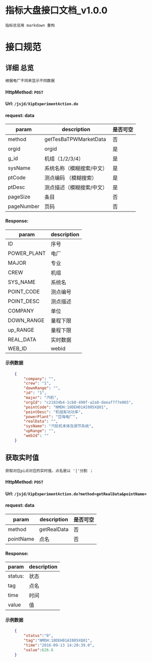 # 指标大盘接口文档_v1.0.0

    指标总览用 markdown 重构 
    
# 接口规范

## 详细 总览 
    根据电厂不同来显示不同数据
> 
#### HttpMethod: `POST`
#### Url: `/jsjd/XipExperimentAction.do`
#### request: data
param      | description        | 是否可空
-----------|--------------------|---------
method     | getTesBaTPWMarketData|否
orgid      | orgid              | 是
g_id       | 机组（1/2/3/4）     | 是
sysName    | 系统名称（模糊搜索/中文）| 是
ptCode     | 测点编码 （模糊搜索）   |  是
ptDesc     | 测点描述（模糊搜索/中文）| 是
pageSize   | 条目                 | 否
pageNumber | 页码                 | 否
#### Response:      
param      | description
-----------|---------------
ID           | 序号
POWER_PLANT  | 电厂  
MAJOR        | 专业
CREW         | 机组
SYS_NAME     | 系统名
POINT_CODE   | 测点编号
POINT_DESC   | 测点描述
COMPANY      | 单位
DOWN_RANGE   | 量程下限
up_RANGE     | 量程下限
REAL_DATA    | 实时数据
WEB_ID       | webid
#### 示例数据

```json
    {
        "company": "",
        "crew": "1",
        "downRange": "",
        "id": "1",
        "major": "汽机",
        "orgId": "c21834b4-1cb0-490f-a2a8-deeaf7f7e065",
        "pointCode": "NMDH:10DEH01AI005XQ01",
        "pointDesc": "机组有功功率",
        "powerPlant": "岱海电厂",
        "realData": "",
        "sysName": "汽轮机本体及调节系统",
        "upRange": "",
        "webId": ""
    }

```

## 获取实时值
    获取对应pi点对应的实时值，点名是以 '|'分割 ；
> 
#### HttpMethod: `POST`
#### Url: `/jsjd/XipExperimentAction.do?method=getRealData&pointName=`
#### request: data
param      | description        | 是否可空
-----------|--------------------|---------
method     | getRealData        |否
pointName  | 点名                | 否

#### Response:      
param      | description
-----------|---------------
status:    |   状态
tag        |   点名
time       |   时间
value      |   值
#### 示例数据
```json
    {
        "status":"0",
        "tag":"NMDH:10DEH01AI005XQ01",
        "time":"2016-09-13 14:20:39.0",
        "value":626.6
    }

```


